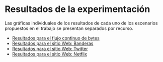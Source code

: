 # Resultados de la experimentación

Las gráficas individuales de los resultados de cada uno de los escenarios propuestos en el trabajo se presentan separados por recurso.
* [Resultados para el flujo continuo de bytes](flujo_continuo_bytes.md)
* [Resultados para el sitio Web: Banderas](sitio_banderas.md)
* [Resultados para el sitio Web: Twitter](sitio_twitter.md)
* [Resultados para el sitio Web: Netflix](sitio_netflix.md)
